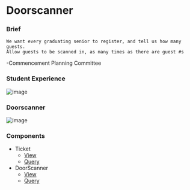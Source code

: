 # Doorscanner

### Brief
```
We want every graduating senior to register, and tell us how many guests.  
Allow guests to be scanned in, as many times as there are guest #s
```
 -Commencement Planning Committee
 
### Student Experience
![image](https://github.com/lloydlentz/slate-tips/assets/223836/2788d1e9-8c6a-4bff-8926-9e2d5f71e48c)

### Doorscanner
![image](https://github.com/lloydlentz/slate-tips/assets/223836/cc7f0a50-add3-44f4-9b1b-b2b908fd3bd2)

### Components
 - Ticket 
   -  [View](ticket.html)
   -  [Query](ticket_query.md)
 - DoorScanner
   - [View](doorscanner.html)
   - [Query](doorscanner.sql)
